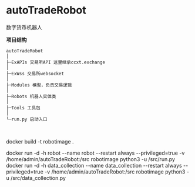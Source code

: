 # autoTradeRobot

数字货币机器人


**项目结构** 
```
autoTradeRobot
│
├─ExAPIs 交易所API 这里继承ccxt.exchange
│
├─ExWss 交易所websocket
│
├─Modules 模型，负责交易逻辑
│
├─Robots 机器人实体类
│  
├─Tools 工具包
│ 
└─run.py 启动入口

```
<br>

docker build -t robotimage .

docker run -d -h robot --name robot --restart always --privileged=true -v /home/admin/autoTradeRobot:/src robotimage python3 -u /src/run.py
docker run -d -h data_collection --name data_collection --restart always --privileged=true -v /home/admin/autoTradeRobot:/src robotimage python3 -u /src/data_collection.py

